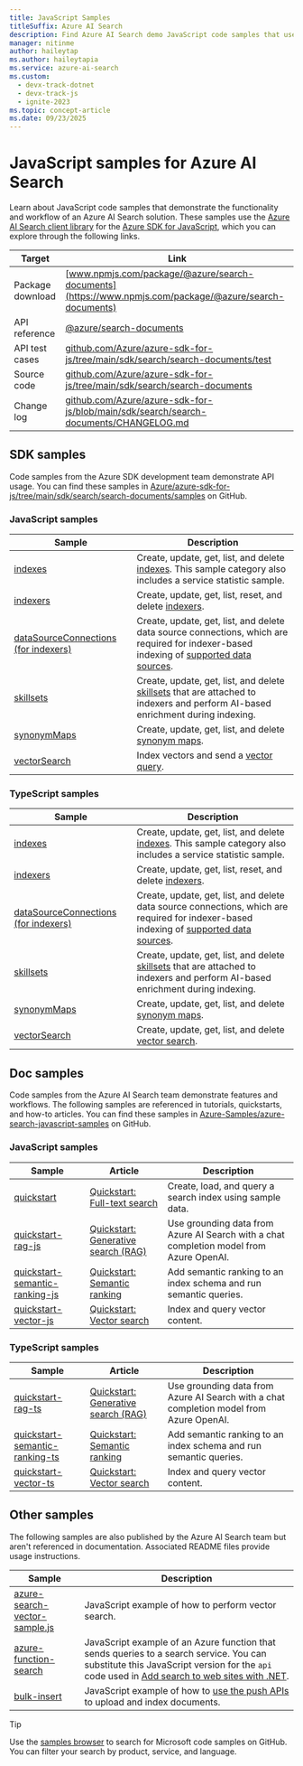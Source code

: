 ```yaml
---
title: JavaScript Samples
titleSuffix: Azure AI Search
description: Find Azure AI Search demo JavaScript code samples that use the Azure .NET SDK for JavaScript.
manager: nitinme
author: haileytap
ms.author: haileytapia
ms.service: azure-ai-search
ms.custom:
  - devx-track-dotnet
  - devx-track-js
  - ignite-2023
ms.topic: concept-article
ms.date: 09/23/2025
---
```


# JavaScript samples for Azure AI Search

Learn about JavaScript code samples that demonstrate the functionality and workflow of an Azure AI Search solution. These samples use the [Azure AI Search client library](/javascript/api/overview/azure/search-documents-readme) for the [Azure SDK for JavaScript](/azure/developer/javascript/), which you can explore through the following links.

| Target | Link |
|--|--|
| Package download | [www.npmjs.com/package/@azure/search-documents](https://www.npmjs.com/package/@azure/search-documents) |
| API reference | [@azure/search-documents](/javascript/api/@azure/search-documents/) |
| API test cases | [github.com/Azure/azure-sdk-for-js/tree/main/sdk/search/search-documents/test](https://github.com/Azure/azure-sdk-for-js/tree/main/sdk/search/search-documents/test) |
| Source code | [github.com/Azure/azure-sdk-for-js/tree/main/sdk/search/search-documents](https://github.com/Azure/azure-sdk-for-js/tree/main/sdk/search/search-documents) |
| Change log | [github.com/Azure/azure-sdk-for-js/blob/main/sdk/search/search-documents/CHANGELOG.md](https://github.com/Azure/azure-sdk-for-js/blob/main/sdk/search/search-documents/CHANGELOG.md) |

## SDK samples

Code samples from the Azure SDK development team demonstrate API usage. You can find these samples in [Azure/azure-sdk-for-js/tree/main/sdk/search/search-documents/samples](https://github.com/Azure/azure-sdk-for-js/tree/main/sdk/search/search-documents/samples) on GitHub.

### JavaScript samples

| Sample | Description |
|--|--|
| [indexes](https://github.com/Azure/azure-sdk-for-js/tree/main/sdk/search/search-documents/samples/v11/javascript) | Create, update, get, list, and delete [indexes](search-what-is-an-index.md). This sample category also includes a service statistic sample. |
| [indexers](https://github.com/Azure/azure-sdk-for-js/tree/main/sdk/search/search-documents/samples/v11/javascript) | Create, update, get, list, reset, and delete [indexers](search-indexer-overview.md).|
| [dataSourceConnections (for indexers)](https://github.com/Azure/azure-sdk-for-js/blob/main/sdk/search/search-documents/samples/v11/javascript/dataSourceConnectionOperations.js) | Create, update, get, list, and delete data source connections, which are required for indexer-based indexing of [supported data sources](search-indexer-overview.md#supported-data-sources). |
| [skillsets](https://github.com/Azure/azure-sdk-for-js/tree/main/sdk/search/search-documents/samples/v11/javascript) | Create, update, get, list, and delete [skillsets](cognitive-search-working-with-skillsets.md) that are attached to indexers and perform AI-based enrichment during indexing. |
| [synonymMaps](https://github.com/Azure/azure-sdk-for-js/tree/main/sdk/search/search-documents/samples/v11/javascript) | Create, update, get, list, and delete [synonym maps](search-synonyms.md). |
| [vectorSearch](https://github.com/Azure/azure-sdk-for-js/blob/main/sdk/search/search-documents/samples/v12-beta/javascript/vectorSearch.js) | Index vectors and send a [vector query](vector-search-how-to-query.md). |

### TypeScript samples

| Sample | Description |
|--|--|
| [indexes](https://github.com/Azure/azure-sdk-for-js/tree/main/sdk/search/search-documents/samples/v11/typescript/src) | Create, update, get, list, and delete [indexes](search-what-is-an-index.md). This sample category also includes a service statistic sample. |
| [indexers](https://github.com/Azure/azure-sdk-for-js/tree/main/sdk/search/search-documents/samples/v11/typescript/src) | Create, update, get, list, reset, and delete [indexers](search-indexer-overview.md).|
| [dataSourceConnections (for indexers)](https://github.com/Azure/azure-sdk-for-js/blob/main/sdk/search/search-documents/samples/v11/typescript/src/dataSourceConnectionOperations.ts) | Create, update, get, list, and delete data source connections, which are required for indexer-based indexing of [supported data sources](search-indexer-overview.md#supported-data-sources). |
| [skillsets](https://github.com/Azure/azure-sdk-for-js/blob/main/sdk/search/search-documents/samples/v11/typescript/src/skillSetOperations.ts) | Create, update, get, list, and delete [skillsets](cognitive-search-working-with-skillsets.md) that are attached to indexers and perform AI-based enrichment during indexing. |
| [synonymMaps](https://github.com/Azure/azure-sdk-for-js/blob/main/sdk/search/search-documents/samples/v11/typescript/src/synonymMapOperations.ts) | Create, update, get, list, and delete [synonym maps](search-synonyms.md). |
| [vectorSearch](https://github.com/Azure/azure-sdk-for-js/blob/main/sdk/search/search-documents/samples/v12/typescript/src/vectorSearch.ts) | Create, update, get, list, and delete [vector search](vector-search-how-to-query.md). |

## Doc samples

Code samples from the Azure AI Search team demonstrate features and workflows. The following samples are referenced in tutorials, quickstarts, and how-to articles. You can find these samples in [Azure-Samples/azure-search-javascript-samples](https://github.com/Azure-Samples/azure-search-javascript-samples) on GitHub.

### JavaScript samples

| Sample | Article | Description |
|--|--|--|
| [quickstart](https://github.com/Azure-Samples/azure-search-javascript-samples/tree/main/quickstart) | [Quickstart: Full-text search](search-get-started-text.md) | Create, load, and query a search index using sample data. |
| [quickstart-rag-js](https://github.com/Azure-Samples/azure-search-javascript-samples/tree/main/quickstart-rag-js) | [Quickstart: Generative search (RAG)](search-get-started-rag.md) | Use grounding data from Azure AI Search with a chat completion model from Azure OpenAI. |
| [quickstart-semantic-ranking-js](https://github.com/Azure-Samples/azure-search-javascript-samples/tree/main/quickstart-semantic-ranking-js) | [Quickstart: Semantic ranking](search-get-started-semantic.md) | Add semantic ranking to an index schema and run semantic queries. |
| [quickstart-vector-js](https://github.com/Azure-Samples/azure-search-javascript-samples/tree/main/quickstart-vector-js) | [Quickstart: Vector search](search-get-started-vector.md) | Index and query vector content. |

### TypeScript samples

| Sample | Article | Description |
|--|--|--|
| [quickstart-rag-ts](https://github.com/Azure-Samples/azure-search-javascript-samples/tree/main/quickstart-rag-ts) | [Quickstart: Generative search (RAG)](search-get-started-rag.md) | Use grounding data from Azure AI Search with a chat completion model from Azure OpenAI. |
| [quickstart-semantic-ranking-ts](https://github.com/Azure-Samples/azure-search-javascript-samples/tree/main/quickstart-semantic-ranking-ts) | [Quickstart: Semantic ranking](search-get-started-semantic.md) | Add semantic ranking to an index schema and run semantic queries. |
| [quickstart-vector-ts](https://github.com/Azure-Samples/azure-search-javascript-samples/tree/main/quickstart-vector-ts) | [Quickstart: Vector search](search-get-started-vector.md) | Index and query vector content. |

## Other samples

The following samples are also published by the Azure AI Search team but aren't referenced in documentation. Associated README files provide usage instructions.

| Sample | Description |
|--|--|
| [azure-search-vector-sample.js](https://github.com/Azure/azure-search-vector-samples/tree/main/demo-javascript/readme.md) | JavaScript example of how to perform vector search. |
| [azure-function-search](https://github.com/Azure-Samples/azure-search-javascript-samples/tree/main/azure-function-search) | JavaScript example of an Azure function that sends queries to a search service. You can substitute this JavaScript version for the `api` code used in [Add search to web sites with .NET](tutorial-csharp-overview.md). |
| [bulk-insert](https://github.com/Azure-Samples/azure-search-javascript-samples/tree/main/bulk-insert) | JavaScript example of how to [use the push APIs](search-how-to-load-search-index.md) to upload and index documents. |

> [!TIP]
> Use the [samples browser](/samples/browse/?languages=javascript&products=azure-cognitive-search) to search for Microsoft code samples on GitHub. You can filter your search by product, service, and language.
